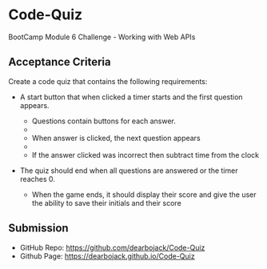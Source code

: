 # Code-Quiz
BootCamp Module 6 Challenge - Working with Web APIs

## Acceptance Criteria

Create a code quiz that contains the following requirements:

* A start button that when clicked a timer starts and the first question appears.
 
  * Questions contain buttons for each answer.
  * 
  * When answer is clicked, the next question appears
  * 
  * If the answer clicked was incorrect then subtract time from the clock

* The quiz should end when all questions are answered or the timer reaches 0.

  * When the game ends, it should display their score and give the user the ability to save their initials and their score

## Submission
- GitHub Repo: https://github.com/dearbojack/Code-Quiz
- Github Page: https://dearbojack.github.io/Code-Quiz
